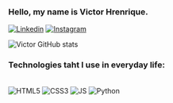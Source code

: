### Hello, my name is Victor Hrenrique.

[![Linkedin](https://img.shields.io/badge/LinkedIn-0077B5?style=for-the-badge&logo=linkedin&logoColor=white)](https://www.linkedin.com/in/victor-henrique-batista-carvalho-5055482a5?utm_source=share&utm_campaign=share_via&utm_content=profile&utm_medium=android_app)
[![Instagram](https://img.shields.io/badge/Instagram-E4405F?style=for-the-badge&logo=instagram&logoColor=white)](https://www.instagram.com/victor.devo1?igsh=MTl4YXVlbTA0dG9hMA==)

![Victor GitHub stats](https://github-readme-stats.vercel.app/api?username=Victor-devo&show_icons=true&theme=radical)

### Technologies taht I use in everyday life:
<div style="display: inline_block"><br/>
    <img alt="HTML5" src="https://img.shields.io/badge/HTML5-E34F26?style=for-the-badge&logo=html5&logoColor=white">
    <img alt="CSS3" src="https://img.shields.io/badge/CSS3-1572B6?style=for-the-badge&logo=css3&logoColor=white">
    <img alt="JS" src="https://img.shields.io/badge/JavaScript-323330?style=for-the-badge&logo=javascript&logoColor=F7DF1E">
    <img alt="Python" src="https://img.shields.io/badge/Python-14354C?style=for-the-badge&logo=python&logoColor=white">
